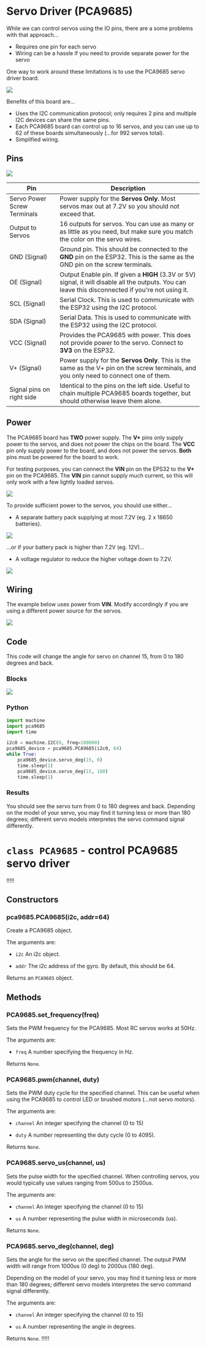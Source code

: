 # Servo Driver (PCA9685)

While we can control servos using the IO pins, there are a some problems with that approach...

* Requires one pin for each servo
* Wiring can be a hassle if you need to provide separate power for the servo

One way to work around these limitations is to use the PCA9685 servo driver board.

![](images/PCA9685.webp)

Benefits of this board are...

* Uses the I2C communication protocol; only requires 2 pins and multiple I2C devices can share the same pins.
* Each PCA9685 board can control up to 16 servos, and you can use up to 62 of these boards simultaneously (...for 992 servos total).
* Simplified wiring.

## Pins

![](images/PCA9685_pinout.webp)

| Pin | Description |
| --- | --- |
| Servo Power Screw Terminals | Power supply for the **Servos Only**. Most servos max out at 7.2V so you should not exceed that. |
| Output to Servos | 16 outputs for servos. You can use as many or as little as you need, but make sure you match the color on the servo wires. |
| GND (Signal) | Ground pin. This should be connected to the **GND** pin on the ESP32. This is the same as the GND pin on the screw terminals. |
| OE (Signal) | Output Enable pin. If given a **HIGH** (3.3V or 5V) signal, it will disable all the outputs. You can leave this disconnected if you're not using it. |
| SCL (Signal) | Serial Clock. This is used to communicate with the ESP32 using the I2C protocol. |
| SDA (Signal) | Serial Data. This is used to communicate with the ESP32 using the I2C protocol. |
| VCC (Signal) | Provides the PCA9685 with power. This does not provide power to the servo. Connect to **3V3** on the ESP32. |
| V+ (Signal) | Power supply for the **Servos Only**. This is the same as the V+ pin on the screw terminals, and you only need to connect one of them. |
| Signal pins on right side | Identical to the pins on the left side. Useful to chain multiple PCA9685 boards together, but should otherwise leave them alone. |

## Power

The PCA9685 board has **TWO** power supply.
The **V+** pins only supply power to the servos, and does not power the chips on the board.
The **VCC** pin only supply power to the board, and does not power the servos.
**Both** pins must be powered for the board to work.

For testing purposes, you can connect the **VIN** pin on the EPS32 to the **V+** pin on the PCA9685.
The **VIN** pin cannot supply much current, so this will only work with a few lightly loaded servos.

![](images/pca9685VinPower.webp)

To provide sufficient power to the servos, you should use either...

* A separate battery pack supplying at most 7.2V (eg. 2 x 18650 batteries).

![](images/pca9685BatteryPower.webp)

...or if your battery pack is higher than 7.2V (eg. 12V)...

* A voltage regulator to reduce the higher voltage down to 7.2V.

![](images/pca9685RegulatorPower.webp)

## Wiring

The example below uses power from **VIN**.
Modify accordingly if you are using a different power source for the servos.

![](images/pca9685Wiring.webp)

## Code

This code will change the angle for servo on channel 15, from 0 to 180 degrees and back.

### Blocks

![](images/pca9685Blocks.webp)

### Python

```python
import machine
import pca9685
import time

i2c0 = machine.I2C(0, freq=100000)
pca9685_device = pca9685.PCA9685(i2c0, 64)
while True:
    pca9685_device.servo_deg(15, 0)
    time.sleep(1)
    pca9685_device.servo_deg(15, 180)
    time.sleep(1)
```

### Results

You should see the servo turn from 0 to 180 degrees and back.
Depending on the model of your servo, you may find it turning less or more than 180 degrees; different servo models interpretes the servo command signal differently.


# `class PCA9685` - control PCA9685 servo driver

!!!!!
## Constructors

### pca9685.PCA9685(i2c, addr=64)

Create a PCA9685 object.

The arguments are:

* `i2c` An i2c object.

* `addr` The i2c address of the gyro. By default, this should be 64.

Returns an `PCA9685` object.

## Methods

### PCA9685.set_frequency(freq)

Sets the PWM frequency for the PCA9685.
Most RC servos works at 50Hz.

The arguments are:

* `freq` A number specifying the frequency in Hz.

Returns `None`.

### PCA9685.pwm(channel, duty)

Sets the PWM duty cycle for the specified channel.
This can be useful when using the PCA9685 to control LED or brushed motors (...not servo motors).

The arguments are:

* `channel` An integer specifying the channel (0 to 15)

* `duty` A number representing the duty cycle (0 to 4095).

Returns `None`.

### PCA9685.servo_us(channel, us)

Sets the pulse width for the specified channel.
When controlling servos, you would typically use values ranging from 500us to 2500us.

The arguments are:

* `channel` An integer specifying the channel (0 to 15)

* `us` A number representing the pulse width in microseconds (us).

Returns `None`.

### PCA9685.servo_deg(channel, deg)

Sets the angle for the servo on the specified channel.
The output PWM width will range from 1000us (0 deg) to 2000us (180 deg).

Depending on the model of your servo, you may find it turning less or more than 180 degrees; different servo models interpretes the servo command signal differently.

The arguments are:

* `channel` An integer specifying the channel (0 to 15)

* `us` A number representing the angle in degrees.

Returns `None`.
!!!!!

